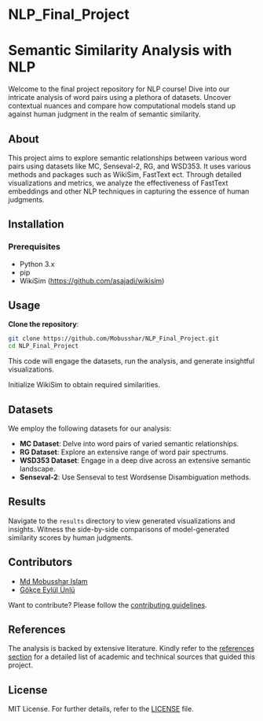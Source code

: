 # NLP_Final_Project

# Semantic Similarity Analysis with NLP

Welcome to the final project repository for NLP course! Dive into our intricate analysis of word pairs using a plethora of datasets. Uncover contextual nuances and compare how computational models stand up against human judgment in the realm of semantic similarity.


## About

This project aims to explore semantic relationships between various word pairs using datasets like MC, Senseval-2, RG, and WSD353. It uses various methods and packages such as WikiSim, FastText ect. Through detailed visualizations and metrics, we analyze the effectiveness of FastText embeddings and other NLP techniques in capturing the essence of human judgments.

## Installation

### Prerequisites

- Python 3.x
- pip
- WikiSim (https://github.com/asajadi/wikisim)

## Usage

**Clone the repository**:

```bash
git clone https://github.com/Mobusshar/NLP_Final_Project.git
cd NLP_Final_Project
```

This code will engage the datasets, run the analysis, and generate insightful visualizations.

  Initialize WikiSim to obtain required similarities.

## Datasets

We employ the following datasets for our analysis:

- **MC Dataset**: Delve into word pairs of varied semantic relationships.
- **RG Dataset**: Explore an extensive range of word pair spectrums.
- **WSD353 Dataset**: Engage in a deep dive across an extensive semantic landscape.
- **Senseval-2**: Use Senseval to test Wordsense Disambiguation methods.

## Results

Navigate to the `results` directory to view generated visualizations and insights. Witness the side-by-side comparisons of model-generated similarity scores by human judgments.

## Contributors

- [Md Mobusshar Islam](https://github.com/Mobusshar)
- [Gökçe Eylül Ünlü](https://github.com/EylulTheFairy)

Want to contribute? Please follow the [contributing guidelines](CONTRIBUTING.md).

## References

The analysis is backed by extensive literature. Kindly refer to the [references section](#) for a detailed list of academic and technical sources that guided this project.

## License

MIT License. For further details, refer to the [LICENSE](LICENSE.md) file.
